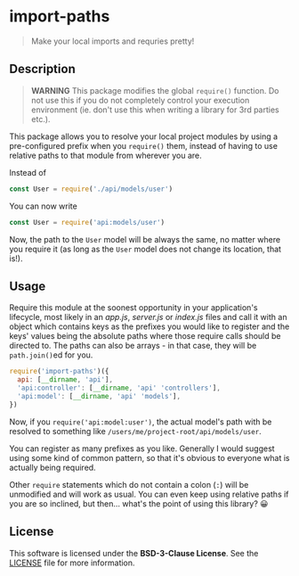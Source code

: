 [npm-badge]: https://badge.fury.io/js/nodestream.svg
[npm-url]: https://npmjs.org/package/nodestream
[travis-badge]: https://travis-ci.org/nodestream/nodestream.svg
[travis-url]: https://travis-ci.org/nodestream/nodestream
[inch-badge]: http://inch-ci.org/github/nodestream/nodestream.svg
[inch-url]: http://inch-ci.org/github/nodestream/nodestream
[make-badge]: https://img.shields.io/badge/built%20with-GNU%20Make-brightgreen.svg

# import-paths

> Make your local imports and requries pretty!

## Description

> **WARNING**
> This package modifies the global `require()` function. Do not use this if you do not completely control your execution environment (ie. don't use this when writing a library for 3rd parties etc.).

This package allows you to resolve your local project modules by using a pre-configured prefix when you `require()` them, instead of having to use relative paths to that module from wherever you are.

Instead of

```js
const User = require('./api/models/user')
```

You can now write

```js
const User = require('api:models/user')
```

Now, the path to the `User` model will be always the same, no matter where you require it (as long as the `User` model does not change its location, that is!).

## Usage

Require this module at the soonest opportunity in your application's lifecycle, most likely in an *app.js*, *server.js* or *index.js* files and call it with an object which contains keys as the prefixes you would like to register and the keys' values being the absolute paths where those require calls should be directed to. The paths can also be arrays - in that case, they will be `path.join()`ed for you.

```js
require('import-paths')({
  api: [__dirname, 'api'],
  'api:controller': [__dirname, 'api' 'controllers'],
  'api:model': [__dirname, 'api' 'models'],
})
```

Now, if you `require('api:model:user')`, the actual model's path with be resolved to something like `/users/me/project-root/api/models/user`.

You can register as many prefixes as you like. Generally I would suggest using some kind of common pattern, so that it's obvious to everyone what is actually being required.

Other `require` statements which do not contain a colon (`:`) will be unmodified and will work as usual. You can even keep using relative paths if you are so inclined, but then... what's the point of using this library? 😀

## License

This software is licensed under the **BSD-3-Clause License**. See the [LICENSE](LICENSE) file for more information.
